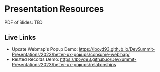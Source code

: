# Presentation Resources

PDF of Slides: TBD

## Live Links

  - Update Webmap's Popup Demo: https://lboyd93.github.io/DevSummit-Presentations/2023/better-ux-popups/consume-webmap/
  - Related Records Demo: https://lboyd93.github.io/DevSummit-Presentations/2023/better-ux-popups/relationships
